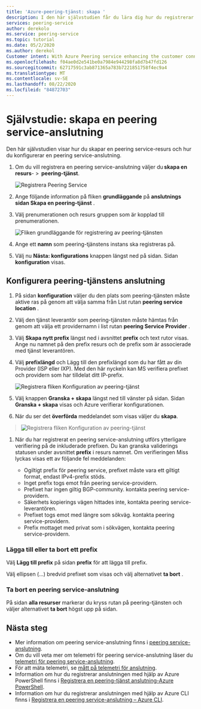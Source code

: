 ```yaml
---
title: 'Azure-peering-tjänst: skapa '
description: I den här självstudien får du lära dig hur du registrerar Azure peering-tjänsten och ett prefix.
services: peering-service
author: derekolo
ms.service: peering-service
ms.topic: tutorial
ms.date: 05/2/2020
ms.author: derekol
Customer intent: With Azure Peering service enhancing the customer connectivity to Microsoft cloud services .
ms.openlocfilehash: f04ae0d2e541be0a7984e944298fa8d7b47fd126
ms.sourcegitcommit: 62717591c3ab871365a783b7221851758f4ec9a4
ms.translationtype: MT
ms.contentlocale: sv-SE
ms.lasthandoff: 08/22/2020
ms.locfileid: "84872703"
---
```

# <a name="tutorial-create-a-peering-service-connection"></a>Självstudie: skapa en peering service-anslutning

Den här självstudien visar hur du skapar en peering service-resurs och hur du konfigurerar en peering service-anslutning. 

1. Om du vill registrera en peering service-anslutning väljer du **skapa en resurs**-  >  **peering-tjänst**.

 
    ![Registrera Peering Service](./media/peering-service-portal/peering-servicecreate.png)

2. Ange följande information på fliken **grundläggande** på **anslutnings sidan Skapa en peering-tjänst** .
 
3. Välj prenumerationen och resurs gruppen som är kopplad till prenumerationen.

    ![Fliken grundläggande för registrering av peering-tjänsten](./media/peering-service-portal/peering-servicebasics.png)

4. Ange ett **namn** som peering-tjänstens instans ska registreras på.

5. Välj nu **Nästa: konfigurations** knappen längst ned på sidan. Sidan **konfiguration** visas.
## <a name="configure-the-peering-service-connection"></a>Konfigurera peering-tjänstens anslutning

1. På sidan **konfiguration** väljer du den plats som peering-tjänsten måste aktive ras på genom att välja samma från List rutan **peering service location** .

1. Välj den tjänst leverantör som peering-tjänsten måste hämtas från genom att välja ett providernamn i list rutan **peering Service Provider** .
 
1. Välj **Skapa nytt prefix** längst ned i avsnittet **prefix** och text rutor visas. Ange nu namnet på den prefix resurs och de prefix som är associerade med tjänst leverantören.

1. Välj **prefixlängd** och Lägg till den prefixlängd som du har fått av din Provider (ISP eller IXP). Med den här nyckeln kan MS verifiera prefixet och providern som har tilldelat ditt IP-prefix.

    ![Registrera fliken Konfiguration av peering-tjänst](./media/peering-service-portal/peering-serviceconfiguration.png)

1. Välj knappen **Granska + skapa** längst ned till vänster på sidan. Sidan **Granska + skapa** visas och Azure verifierar konfigurationen.

 1. När du ser det **överförda** meddelandet som visas väljer du **skapa**.

> ![Registrera fliken Konfiguration av peering-tjänst](./media/peering-service-portal/peering-service-prefix.png)

1. När du har registrerat en peering service-anslutning utförs ytterligare verifiering på de inkluderade prefixen. Du kan granska validerings statusen under avsnittet **prefix** i resurs namnet. Om verifieringen Miss lyckas visas ett av följande fel meddelanden:

   - Ogiltigt prefix för peering service, prefixet måste vara ett giltigt format, endast IPv4-prefix stöds.
   - Inget prefix togs emot från peering service-providern.
   - Prefixet har ingen giltig BGP-community. kontakta peering service-providern.
   - Säkerhets kopierings vägen hittades inte, kontakta peering service-leverantören.
   - Prefixet togs emot med längre som sökväg. kontakta peering service-providern.
   - Prefix mottaget med privat som i sökvägen, kontakta peering service-providern.

### <a name="add-or-remove-a-prefix"></a>Lägga till eller ta bort ett prefix

Välj **Lägg till prefix** på sidan **prefix** för att lägga till prefix.

Välj ellipsen (...) bredvid prefixet som visas och välj alternativet **ta bort** .

### <a name="delete-a-peering-service-connection"></a>Ta bort en peering service-anslutning

På sidan **alla resurser** markerar du kryss rutan på peering-tjänsten och väljer alternativet **ta bort** högst upp på sidan.
## <a name="next-steps"></a>Nästa steg

- Mer information om peering service-anslutning finns i [peering service-anslutning](connection.md).
- Om du vill veta mer om telemetri för peering service-anslutning läser du [telemetri för peering service-anslutning](connection-telemetry.md).
- För att mäta telemetri, se [mått på telemetri för anslutning](measure-connection-telemetry.md).
- Information om hur du registrerar anslutningen med hjälp av Azure PowerShell finns i [Registrera en peering-tjänst anslutning-Azure PowerShell](powershell.md).
- Information om hur du registrerar anslutningen med hjälp av Azure CLI finns i [Registrera en peering service-anslutning – Azure CLI](cli.md).